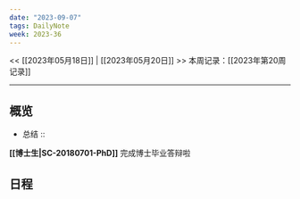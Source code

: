 ```yaml
---
date: "2023-09-07"
tags: DailyNote
week: 2023-36
---
```

<< [[2023年05月18日]] | [[2023年05月20日]] >>
本周记录：[[2023年第20周记录]]

-----
## 概览
- 总结 :: 

**[[博士生|SC-20180701-PhD]]**
完成博士毕业答辩啦
## 日程
